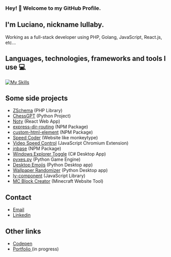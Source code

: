 ### Hey! 👋 Welcome to my GitHub Profile.
## I'm Luciano, nickname lullaby.
Working as a full-stack developer using PHP, Golang, JavaScript, React.js, etc...

## Languages, technologies, frameworks and tools I use 💻
[![My Skills](https://skillicons.dev/icons?i=js,html,css,nodejs,express,prisma,react,svelte,astro,tailwind,golang,php,java,cs,python,fastapi,django,flask,mysql,postgresql,mongodb,git,docker,postman)](https://skillicons.dev)

## Some side projects

- [ZSchema](https://github.com/lullaby6/zchema) (PHP Library)
- [ChessGPT](https://github.com/lullaby6/ChessGPT) (Python Project)
- [Noty](https://notyapp.vercel.app/) (React Web App)
- [express-dir-routing](https://github.com/lullaby6/express-dir-routing) (NPM Package)
- [custom-html-element](https://github.com/lullaby6/custom-html-element) (NPM Package)
- [Speed Coder](https://lullaby6.github.io/Speed-Coder/) (Website like monkeytype)
- [Video Speed Control](https://github.com/lullaby6/video-speed-control) (JavaScript Chromium Extension)
- [jnbase](https://github.com/lullaby6/jnbase) (NPM Package)
- [Windows Explorer Toggle](https://lullaby6.github.io/Windows-Explorer-Toggle/) (C# Desktop App)
- [pyxes.py](https://github.com/lullaby6/Pyxes.py) (Python Game Engine)
- [Desktop Emojis](https://github.com/lullaby6/Desktop-Emojis) (Python Desktop app)
- [Wallpaper Randomizer](https://github.com/lullaby6/Wallpaper-Randomizer) (Python Desktop app)
- [ly-component](https://github.com/lullaby6/ly-component) (JavaScript Library)
- [MC Block Creator](https://lullaby6.github.io/mc-block-creator/) (Minecraft Website Tool)


## Contact
- [Email](mailto:lucianobrumer5@gmail.com)
- [Linkedin](https://linkedin.com/in/luciano-brumer/)

## Other links
- [Codepen](https://codepen.io/lucianobrumer)
- [Portfolio ](https://lullaby6.github.io) (in progress)
